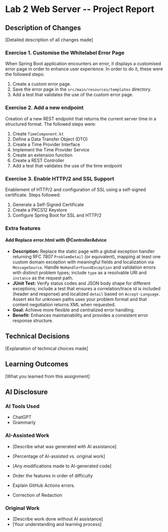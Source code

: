 # Lab 2 Web Server -- Project Report

## Description of Changes
[Detailed description of all changes made]
### Exercise 1. Customise the Whitelabel Error Page
When Spring Boot application encounters an error, it displays a customised error page in order to enhance user 
experience. In order to do it, these were the followed steps:
1. Create a custom error page.
2. Save the error page in the `src/main/resources/templates` directory.
3. Add a test that validates the use of the custom error page.

### Exercise 2. Add a new endpoint
Creation of a new REST endpoint that returns the current server time in a structured format. The followed steps were:
1. Create `TimeComponent.kt`
2. Define a Data Transfer Object (DTO)
3. Create a Time Provider Interface
4. Implement the Time Provider Service
5. Create an extension function
6. Create a REST Controller
7. Add a test that validates the use of the time endpoint

### Exercise 3. Enable HTTP/2 and SSL Support
Enablement of HTTP/2 and configuration of SSL using a self-signed certificate. Steps followed:
1. Generate a Self-Signed Certificate
2. Create a PKCS12 Keystore
3. Configure Spring Boot for SSL and HTTP/2

### Extra features
#### Add Replace error.html with @ControllerAdvice
- **Description:** Replace the static page with a global exception handler returning RFC 7807 `ProblemDetail` (or equivalent), mapping at least one custom domain exception with meaningful fields and localization via `MessageSource`. Handle `NoHandlerFoundException` and validation errors with distinct problem types; include `type` as a resolvable URI and `instance` as the request path.
- **JUnit Test:** Verify status codes and JSON body shape for different exceptions; include a test that ensures a correlation/trace id is included (header and response) and localized `detail` based on `Accept-Language`. Assert `404` for unknown paths uses your problem format and that content negotiation returns XML when requested.
- **Goal:** Achieve more flexible and centralized error handling.
- **Benefit:** Enhances maintainability and provides a consistent error response structure.


## Technical Decisions
[Explanation of technical choices made]

## Learning Outcomes
[What you learned from this assignment]

## AI Disclosure
### AI Tools Used
- ChatGPT
- Grammarly

### AI-Assisted Work
- [Describe what was generated with AI assistance]
- [Percentage of AI-assisted vs. original work]
- [Any modifications made to AI-generated code]

- Order the features in order of difficulty
- Explain GitHub Actions errors.
- Correction of Redaction

### Original Work
- [Describe work done without AI assistance]
- [Your understanding and learning process]